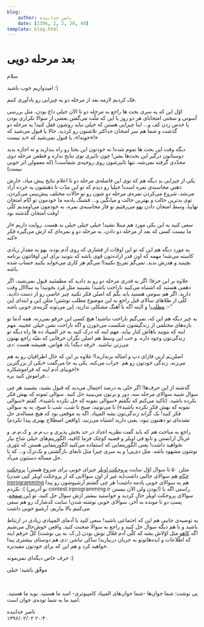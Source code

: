 ```yaml
---
blog:
    author: ناصر خدابنده
    date: [1396, 2, 2, 20, 40]
template: blog.html
---
```

# بعد مرحله دویی

<div class="cnt">
<p>سلام</p>
<p>امیدواریم خوب باشید :)</p>
<p>فک کردیم لازمه بعد از مرحله دو یه چیزایی رو یادآوری کنیم.</p>
<p>اوّل این که یه سری بحث ها راجع به مرحله دو تا الآن خیلی داغ بودن، مثل بررسی آسونی و سختی امتحانای هر دو روز یا این که ملّت می‌گفتن بعضی از سوالا تکراری بودن یا حدس زدن کف و... اینا چیزایی هستن که خیلی نباید روشون قفل کنید! یه مرحله دو گذشت و شما هم سر امتحان حداکثر تلاشتون رو کردید. حالا یا قبول می‌شید که «خوبه!»، یا قبول نمی‌شید که «بد نیست!»<br/></p>
<p>دیگه وقت این بحث ها تموم شده! نه خودتون این بحثا رو راه بندازید و نه اجازه بدید دوستاتون درگیر این بحث‌ها بشن! چون تاثیری توی نتایج نداره و قطعن مرحله دوی مجدّدی گرفته نمی‌شه. تنها تاثیرشون روی روحیه‌ی شماست! (که معمولن اثر خوبی نیست)</p>
<p>یکی از چیزایی بدِ دیگه هم که توی این فاصله‌ی مرحله دو تا اعلام نتایج پیش میاد، خارش ذهنیِ محاسبه‌ی نمره است! خیلیا رو دیدم که تو این مدّت تا ذهنشون یه خرده آزاد می‌شد، شروع می‌کردن نمره‌ی مرحله دو شون رو تو حالات مختلف پیش‌بینی می‌کردن، توی بدترین حالت و بهترین حالت و میانگین و... قشنگ یادمه ما خودمون تو ایّام امتحان نهاییا، وسط امتحان دادن یهو می‌رفتیم تو فاز محاسبه‌ی نمره، به خودمون می‌اومدیم کلّی وقت امتحان گذشته بود!</p>
<p>سعی کنید به این یکی مورد هم مبتلا نشید! خیلی خیلی خیلی بد هست. روایت داریم «از ما نیست کسی که بعد از مرحله دو دادن، به مرحله دو و نمره‌ای که ازش می‌گیره فکر کنه»</p>
<p>یه مورد دیگه هم این که تو این اوقات از فشاری که روی آدم بوده، یهو یه مقدار زیادی کاسته می‌شه! مهمه که اون قدر اراده‌تون قوی باشه که بتونید برای این اوقاتتون برنامه بچینید و هدرش ندید. نمی‌گم تفریح نکنیدا! می‌گم هر کاری می‌خواید بکنید حساب شده باشه.</p>
<p>علاوه بر این حرفا؛ اگر به قدری مرحله دو رو بد دادید که مطمئنید قبول نمی‌شید، اگر دهمی هستید که اشتباه می‌کنید ناراحت باشید! بشینید مثل مّرد بخونید! یه ساااال وقت دارید. اگر هم سومی هستید باید بگم که اصلن فکر نکنید چیز خاصی رو از دست دادید. کلّی از طلاهای سالای قبل راجع به این موضوع مطلب نوشتن! مثلن <a href="http://shaazzz.ir/1395/04/23/urlkemohemnis" target="_blank">این</a> و ابتدای <a href="http://shaazzz.ir/1395/04/17/%D9%85%D8%B1%D8%AD%D9%84%D9%87-3-%D9%88-%D9%86%D8%AA%D8%A7%DB%8C%D8%AC-%D9%85%D8%B1%D8%AD%D9%84%D9%87-2">این مطلب</a>! و البته اگه با آهنگ مشکلی ندارید، <a href="http://bayanbox.ir/download/4679521497412949947/Moein-Gozashteh.mp3">این</a> می‌تونه گزینه‌ی خوبی باشه :-"</p>
<p>یه چیز دیگه هم این که، نمی‌گیم ناراحت نباشید! هیچ کسی این حرفو نمی‌زنه. همه آدما تو بازه‌های مختلفی از زندگیشون شکست می‌خورن و اگه ناراحت نشن خیلی عجیبه. مهم اینه که بتونید باهاش کنار بیاید. مهم اینه که درک کنید به جز المپیاد ده ها راه دیگه تو زندگی‌تون وجود داره. و خب این وسط هم اصلن نگران حرفایی که بقیّه راجع بهتون می‌زنن نباشید. حَرفه دیگه! باد هواس، همیشه هست :دی</p>
<p>اصلن‌ـَم ازین فازای دپ و امثاله برنداریدا! علاوه بر این که حال اطرافیان رو به هم می‌زنه، زندگی خودتون رو هم  خراب می‌کنه. یکی یه جا می‌گفت «یکی از بزرگترین خوبیای آدم اینه که فراموشکاره!»<br/>فراموش کنید بره...</p>
<p>گذشته از این حرف‌ها! اگر حتّی یه درصد احتمال می‌دید که قبول بشید، بشینید هر چی سوال شبیه سوالای مرحله سه، دور و برتون می‌بینید حل کنید. سوالی نَمونه که بهش فکر نکرده باشید. (تاکید می‌کنم که نگفتم «سوالی نمونه که حل نکرده باشید»، گفتم «سوالی نمونه که بهش فکر نکرده باشید») تا می‌تونید، صبح تا شب، شب تا صبح، به یه سوالی فکر کنید! بک گراند زندگی‌تون بشه المپیاد. اگه یه موقعی بود که هیچ مساله‌ی حل نشده‌ای تو ذهنتون نبود، یعنی دارید اشتباه می‌زنید. (واقعن اصطلاح بهتری پیدا نکردم)</p>
<p>راجع به مباحث هم که باید گفت نظریه اعداد در حد بخش پذیری و ب.م.م. و ک.م.م. و غربال اراتستن و تابع فی اویلر و قضیه کوچک فرما کافیه، الگوریتم‌های خیلی شاخ نیاز نخواهید داشت! یعنی الگوریتمایی که استفاده می‌کنید الگوریتمایی هستن که تئوری توشون مشهود باشه. مثل دی‌پی! و یه سری چیزا مثل تابعای بازگشتی و بک‌ترک و... که با حل مساله دستتون می‌آد.</p>
<p>مثلن ۵۰ تا سوال اوّل سایت <a href="http://www.projecteuler.net" target="_blank">پروجکت اویلر</a> چیزای خوبی برای شروع هستن! <a href="http://projectkhayam.ir/" target="_blank">پروجکت خیّام</a> هم سوالای جالبی داشت(به غیر از اون سوالایی که از پروجکت اویلر کپی شدن) <a href="http://irprogramming.ir" target="_blank">irprogramming</a> هم یه سوالای خوبی یادمه داشت! هر چی گشتم آرشیوشون رو پیدا نکردم :( (تو آدرس contest.irprogramming.ir بودن ولی الآن نیستن!) راستی اگه با سوالای پروجکت اویلر حال کردید و خواستید بیشتر ازش سوال حل کنید، تو <a href="http://sampadia.com/forum/threads/105181/">این صفحه</a>، پستِ دو تا مونده به آخر، سوالای خوبی نوشته شدن! سایت کدشارک رو هم سعی می‌کنیم بالا بیاریم، آرشیو خوبی داشت.</p>
<p>یه توصیه‌ی جانبی هم این که اجتماعی باشید! سعی کنید با آدمای المپیادی زیادی در ارتباط باشید و با هم دیگه سوال حل کنید و راجع به سوالا صحبت کنید. واقعن خوش‌حال می‌شیم اگه <a href="http://kahu.ir" target="_blank">کاهو</a> مثل اوّلاش بشه که کلّی آدم فعّال توش بودن.(ر.ک. به پی نوشت) کلّ حرفم اینه که اطّلاعات و ایده‌هاتونو به جریان دربیارید! ساکن نباشن :دی هم دوستای بیشتری پیدا خواهید کرد و هم این که برای خودتون مفیدتره.</p>
<p>حرف خاص دیگه‌ای نمی‌مونه :)</p>
<p>موفّق باشید؛ خیلی</p>
<p><br/></p>
<p>پی نوشت: شما جوان‌ها -شما جوان‌های المپیاد کامپیوتری- امید ما هستید. نوید ما هستید. امید ما به شما توده‌ی جوان است.</p>
</div>

<div class="blog-info">
    <div class="blog-author">ناصر خدابنده</div>
    <div class="blog-date">۱۳۹۶/۰۲/۰۲ ۲۰:۴۰</div>
</div>

